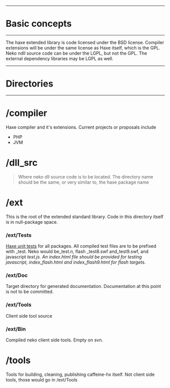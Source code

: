 
---

# Basic concepts #

---

The haxe extended library is code licensed under the BSD license. Compiler extensions will be under the same license as Haxe itself, which is the GPL. Neko ndll source code can be under the LGPL, but not the GPL. The external dependency libraries may be LGPL as well.


---

# Directories #

---

# /compiler #
Haxe compiler and it's extensions. Current projects or proposals include
  * PHP
  * JVM

# /dll\_src #
> Where neko dll source code is to be located. The directory name should be the same, or very similar to, the haxe package name

# /ext #
This is the root of the extended standard library. Code in this directory itself is in null-package space.

### /ext/Tests ###
[Haxe unit tests](http://www.haxe.org/tutos/unittest) for all packages. All compiled test files are to be prefixed with _test. Neko would be_test.n, flash _test8.swf and_test9.swf, and javascript _test.js. An index.html file should be provided for testing javascript, index\_flash.html and index\_flash9.html for flash targets._

### /ext/Doc ###
Target directory for generated documentation. Documentation at this point is not to be committed.

### /ext/Tools ###
Client side tool source

### /ext/Bin ###
Compiled neko client side tools. Empty on svn.

# /tools #
Tools for building, cleaning, publishing caffeine-hx itself. Not client side tools, those would go in /ext/Tools